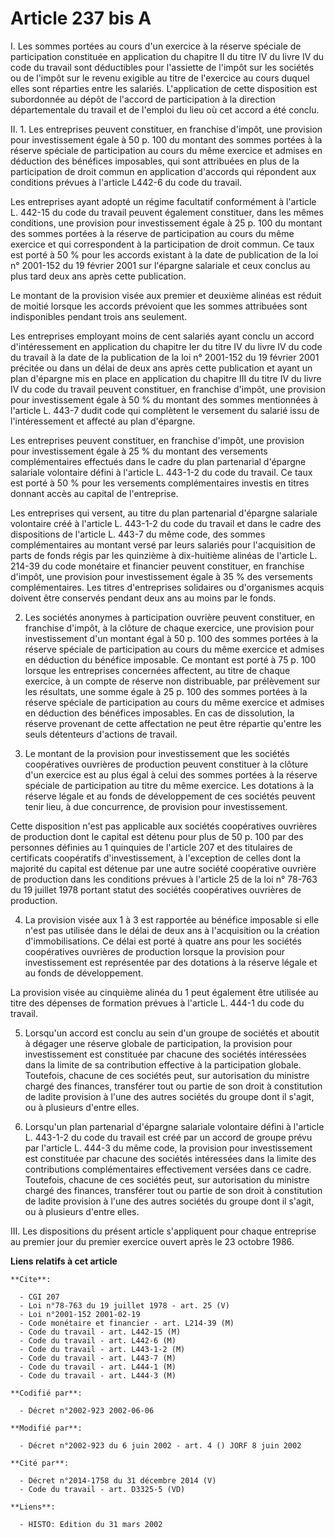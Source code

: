 # Article 237 bis A

I. Les sommes portées au cours d'un exercice à la réserve spéciale de participation constituée en application du chapitre II
du titre IV du livre IV du code du travail sont déductibles pour l'assiette de l'impôt sur les sociétés ou de l'impôt sur le
revenu exigible au titre de l'exercice au cours duquel elles sont réparties entre les salariés. L'application de cette
disposition est subordonnée au dépôt de l'accord de participation à la direction départementale du travail et de l'emploi du
lieu où cet accord a été conclu.

II. 1. Les entreprises peuvent constituer, en franchise d'impôt, une provision pour investissement égale à 50 p. 100 du
montant des sommes portées à la réserve spéciale de participation au cours du même exercice et admises en déduction des
bénéfices imposables, qui sont attribuées en plus de la participation de droit commun en application d'accords qui répondent
aux conditions prévues à l'article L442-6 du code du travail.

Les entreprises ayant adopté un régime facultatif conformément à l'article L. 442-15 du code du travail peuvent également
constituer, dans les mêmes conditions, une provision pour investissement égale à 25 p. 100 du montant des sommes portées à la
réserve de participation au cours du même exercice et qui correspondent à la participation de droit commun. Ce taux est porté
à 50 % pour les accords existant à la date de publication de la loi n° 2001-152 du 19 février 2001 sur l'épargne salariale et
ceux conclus au plus tard deux ans après cette publication.

Le montant de la provision visée aux premier et deuxième alinéas est réduit de moitié lorsque les accords prévoient que les
sommes attribuées sont indisponibles pendant trois ans seulement.

Les entreprises employant moins de cent salariés ayant conclu un accord d'intéressement en application du chapitre Ier du
titre IV du livre IV du code du travail à la date de la publication de la loi n° 2001-152 du 19 février 2001 précitée ou dans
un délai de deux ans après cette publication et ayant un plan d'épargne mis en place en application du chapitre III du titre
IV du livre IV du code du travail peuvent constituer, en franchise d'impôt, une provision pour investissement égale à 50 % du
montant des sommes mentionnées à l'article L. 443-7 dudit code qui complètent le versement du salarié issu de l'intéressement
et affecté au plan d'épargne.

Les entreprises peuvent constituer, en franchise d'impôt, une provision pour investissement égale à 25 % du montant des
versements complémentaires effectués dans le cadre du plan partenarial d'épargne salariale volontaire défini à l'article L.
443-1-2 du code du travail. Ce taux est porté à 50 % pour les versements complémentaires investis en titres donnant accès au
capital de l'entreprise.

Les entreprises qui versent, au titre du plan partenarial d'épargne salariale volontaire créé à l'article L. 443-1-2 du code
du travail et dans le cadre des dispositions de l'article L. 443-7 du même code, des sommes complémentaires au montant versé
par leurs salariés pour l'acquisition de parts de fonds régis par les quinzième à dix-huitième alinéas de l'article L. 214-39
du code monétaire et financier peuvent constituer, en franchise d'impôt, une provision pour investissement égale à 35 % des
versements complémentaires. Les titres d'entreprises solidaires ou d'organismes acquis doivent être conservés pendant deux
ans au moins par le fonds.

2. Les sociétés anonymes à participation ouvrière peuvent constituer, en franchise d'impôt, à la clôture de chaque exercice,
une provision pour investissement d'un montant égal à 50 p. 100 des sommes portées à la réserve spéciale de participation au
cours du même exercice et admises en déduction du bénéfice imposable. Ce montant est porté à 75 p. 100 lorsque les
entreprises concernées affectent, au titre de chaque exercice, à un compte de réserve non distribuable, par prélèvement sur
les résultats, une somme égale à 25 p. 100 des sommes portées à la réserve spéciale de participation au cours du même
exercice et admises en déduction des bénéfices imposables. En cas de dissolution, la réserve provenant de cette affectation
ne peut être répartie qu'entre les seuls détenteurs d'actions de travail.

3. Le montant de la provision pour investissement que les sociétés coopératives ouvrières de production peuvent constituer à
la clôture d'un exercice est au plus égal à celui des sommes portées à la réserve spéciale de participation au titre du même
exercice. Les dotations à la réserve légale et au fonds de développement de ces sociétés peuvent tenir lieu, à due
concurrence, de provision pour investissement.

Cette disposition n'est pas applicable aux sociétés coopératives ouvrières de production dont le capital est détenu pour plus
de 50 p. 100 par des personnes définies au 1 quinquies de l'article 207 et des titulaires de certificats coopératifs
d'investissement, à l'exception de celles dont la majorité du capital est détenue par une autre société coopérative ouvrière
de production dans les conditions prévues à l'article 25 de la loi n° 78-763 du 19 juillet 1978 portant statut des sociétés
coopératives ouvrières de production.

4. La provision visée aux 1 à 3 est rapportée au bénéfice imposable si elle n'est pas utilisée dans le délai de deux ans à
l'acquisition ou la création d'immobilisations. Ce délai est porté à quatre ans pour les sociétés coopératives ouvrières de
production lorsque la provision pour investissement est représentée par des dotations à la réserve légale et au fonds de
développement.

La provision visée au cinquième alinéa du 1 peut également être utilisée au titre des dépenses de formation prévues à
l'article L. 444-1 du code du travail.

5. Lorsqu'un accord est conclu au sein d'un groupe de sociétés et aboutit à dégager une réserve globale de participation, la
provision pour investissement est constituée par chacune des sociétés intéressées dans la limite de sa contribution effective
à la participation globale. Toutefois, chacune de ces sociétés peut, sur autorisation du ministre chargé des finances,
transférer tout ou partie de son droit à constitution de ladite provision à l'une des autres sociétés du groupe dont il
s'agit, ou à plusieurs d'entre elles.

6. Lorsqu'un plan partenarial d'épargne salariale volontaire défini à l'article L. 443-1-2 du code du travail est créé par un
accord de groupe prévu par l'article L. 444-3 du même code, la provision pour investissement est constituée par chacune des
sociétés intéressées dans la limite des contributions complémentaires effectivement versées dans ce cadre. Toutefois, chacune
de ces sociétés peut, sur autorisation du ministre chargé des finances, transférer tout ou partie de son droit à constitution
de ladite provision à l'une des autres sociétés du groupe dont il s'agit, ou à plusieurs d'entre elles.

III. Les dispositions du présent article s'appliquent pour chaque entreprise au premier jour du premier exercice ouvert après
le 23 octobre 1986.

**Liens relatifs à cet article**

	**Cite**:

	  - CGI 207
	  - Loi n°78-763 du 19 juillet 1978 - art. 25 (V)
	  - Loi n°2001-152 2001-02-19
	  - Code monétaire et financier - art. L214-39 (M)
	  - Code du travail - art. L442-15 (M)
	  - Code du travail - art. L442-6 (M)
	  - Code du travail - art. L443-1-2 (M)
	  - Code du travail - art. L443-7 (M)
	  - Code du travail - art. L444-1 (M)
	  - Code du travail - art. L444-3 (M)

	**Codifié par**:

	  - Décret n°2002-923 2002-06-06

	**Modifié par**:

	  - Décret n°2002-923 du 6 juin 2002 - art. 4 () JORF 8 juin 2002

	**Cité par**:

	  - Décret n°2014-1758 du 31 décembre 2014 (V)
	  - Code du travail - art. D3325-5 (VD)

	**Liens**:

	  - HISTO: Edition du 31 mars 2002
